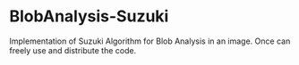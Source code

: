 # BlobAnalysis-Suzuki
Implementation of Suzuki Algorithm for Blob Analysis in an image. Once can freely use and distribute the code.
